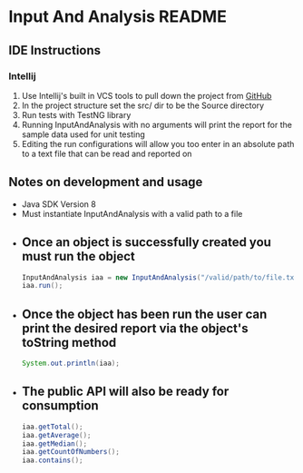 # Input And Analysis README

## IDE Instructions
### Intellij
1. Use Intellij's built in VCS tools to pull down the project from [GitHub](https://github.com/howard-roark/mcguire_code42_java_dev.git)
1. In the project structure set the src/ dir to be the Source directory
1. Run tests with TestNG library
1. Running InputAndAnalysis with no arguments will print the report for the sample data used for unit testing
1. Editing the run configurations will allow you too enter in an absolute path to a text file that can be read and reported on

## Notes on development and usage
- Java SDK Version 8
- Must instantiate InputAndAnalysis with a valid path to a file
- Once an object is successfully created you must run the object
    -
    ```java
    InputAndAnalysis iaa = new InputAndAnalysis("/valid/path/to/file.txt");
   iaa.run();
    ```
- Once the object has been run the user can print the desired report via the object's toString method
    -
    ```java
    System.out.println(iaa);
    ```
- The public API will also be ready for consumption
    -
    ```java
    iaa.getTotal();
    iaa.getAverage();
    iaa.getMedian();
    iaa.getCountOfNumbers();
    iaa.contains();